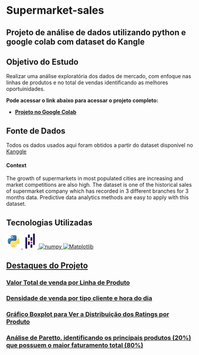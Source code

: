 # Supermarket-sales
## Projeto de análise de dados utilizando python e google colab com dataset do Kangle



## Objetivo do Estudo
Realizar uma análise exploratória dos dados de mercado, com enfoque nas linhas de produtos e no total de vendas identificando as melhores oportuinidades.

**Pode acessar o link abaixo  para acessar o projeto completo:**
 - [**Projeto no Google Colab**](https://colab.research.google.com/drive/1GFJ7W6KFCB7njtZA8XiRh-0AnKoxMZeD#scrollTo=Dn9zhUEnKsNE)

## Fonte de Dados
Todos os dados usados aqui foram obtidos a partir do dataset disponível no [Kanggle](https://www.kaggle.com/datasets/aungpyaeap/supermarket-sales)
#### Context
The growth of supermarkets in most populated cities are increasing and market competitions are also high. The dataset is one of the historical sales of supermarket company which has recorded in 3 different branches for 3 months data. Predictive data analytics methods are easy to apply with this dataset.

## Tecnologias Utilizadas
<p align="left">  
  <a href="https://www.python.org" target="_blank" rel="noreferrer"> <img src="https://raw.githubusercontent.com/devicons/devicon/master/icons/python/python-original.svg" alt="python" width="40" height="40"/> </a> 
  <a href="https://pandas.pydata.org/" target="_blank" rel="noreferrer"> <img src="https://raw.githubusercontent.com/devicons/devicon/2ae2a900d2f041da66e950e4d48052658d850630/icons/pandas/pandas-original.svg" alt="pandas" width="40" height="40"/> </a> 
  <a href="https://numpy.org/" target="_blank" rel="noreferrer"> <img src="https://cdn.jsdelivr.net/gh/devicons/devicon/icons/numpy/numpy-original.svg" alt="numpy" width="40" height="40"/> 
  <a href="https://matplotlib.org/" target="_blank" rel="noreferrer"> <img src="https://media.licdn.com/dms/image/v2/D4D12AQFq38cGkv_oHQ/article-cover_image-shrink_423_752/article-cover_image-shrink_423_752/0/1679493396295?e=1743638400&v=beta&t=XwEOXZJMdr060xfLKljrmzxSeH7-pkWZuEW_4ylXqGM" alt="Matplotlib" width="50" height="50"/>
</p> 

## Destaques do Projeto
  ### Valor Total de venda por Linha de Produto
<p align="center">
  
</p>


 ### Densidade de venda por tipo cliente e hora do dia
<p align="center">
  
</p>


### Gráfico Boxplot para Ver a Distribuição dos Ratings por Produto
<p align="center">

</p>

### Análise de Paretto, identificando os principais produtos (20%) que possuem o maior faturamento total (80%) 
<p align="center">

<p/>
